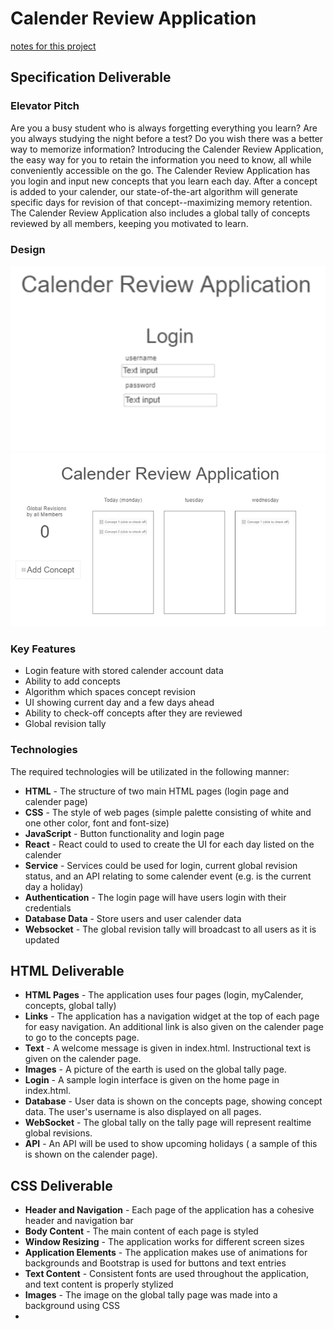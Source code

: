 # Calender Review Application
[notes for this project](notes.md)
## Specification Deliverable
### Elevator Pitch
Are you a busy student who is always forgetting everything you learn?  Are you always studying the night before a test? Do you wish  there was a better way to memorize information? Introducing the Calender Review Application, the easy way for you to retain the information you need to know, all while conveniently accessible on the go.  The Calender Review Application has you login and input new concepts that you learn each day.  After a concept is added to your calender, our state-of-the-art algorithm will generate specific days for revision of that concept--maximizing memory retention.  The Calender Review Application also includes a global tally of concepts reviewed by all members, keeping you motivated to learn.
### Design
![screenshot](page1_design.png)
![screenshot](page2_design.png)
### Key Features
- Login feature with stored calender account data
- Ability to add concepts
- Algorithm which spaces concept revision
- UI showing current day and a few days ahead
- Ability to check-off concepts after they are reviewed
- Global revision tally
### Technologies
The required technologies will be utilizated in the following manner:

- **HTML** - The structure of two main HTML pages (login page and calender page)
- **CSS** - The style of web pages (simple palette consisting of white and one other color, font and font-size)
- **JavaScript** - Button functionality and login page
-  **React** - React could to used to create the UI for each day listed on the calender
-  **Service** - Services could be used for login, current global revision status, and an API relating to some calender event (e.g. is the current day a holiday)
-  **Authentication** - The login page will have users login with their credentials
-  **Database Data** - Store users and user calender data
-  **Websocket** - The global revision tally will broadcast to all users as it is updated

## HTML Deliverable

- **HTML Pages** - The application uses four pages (login, myCalender, concepts, global tally)
- **Links** - The application has a navigation widget at the top of each page for easy navigation. An additional link is also given on the calender page to go to the concepts page.
- **Text** - A welcome message is given in index.html. Instructional text is given on the calender page.
- **Images** - A picture of the earth is used on the global tally page.
- **Login** - A sample login interface is given on the home page in index.html.
- **Database** - User data is shown on the concepts page, showing concept data.  The user's username is also displayed on all pages.
- **WebSocket** - The global tally on the tally page will represent realtime global revisions.
- **API** - An API will be used to show upcoming holidays ( a sample of this is shown on the calender page).

## CSS Deliverable

- **Header and Navigation** - Each page of the application has a cohesive header and navigation bar
- **Body Content** - The main content of each page is styled
- **Window Resizing** - The application works for different screen sizes
- **Application Elements** - The application makes use of animations for backgrounds and Bootstrap is used for buttons and text entries
- **Text Content** - Consistent fonts are used throughout the application, and text content is properly stylized
- **Images** - The image on the global tally page was made into a background using CSS
- 
